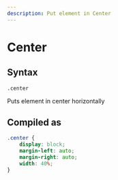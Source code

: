 ```yaml
---
description: Put element in Center
---
```


# Center



## Syntax

`.center`

Puts element in center horizontally



## Compiled as

```scss
.center {
    display: block;
    margin-left: auto;
    margin-right: auto;
    width: 40%;
}
```
